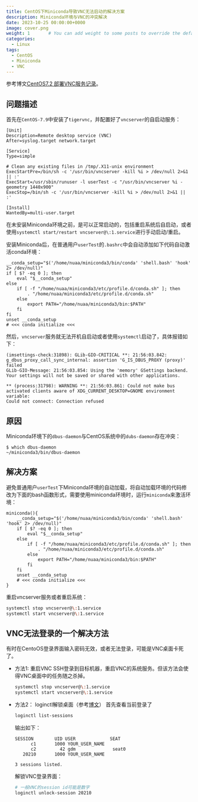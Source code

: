```yaml
---
title: CentOS下Miniconda导致VNC无法启动的解决方案
description: Miniconda环境与VNC的冲突解决
date: 2023-10-25 00:00:00+0000
image: cover.png
weight: 1       # You can add weight to some posts to override the default sorting (date descending)
categories:
  - Linux
tags:
  - CentOS
  - Miniconda
  - VNC
---
```

参考博文[CentOS7.2 部署VNC服务记录](https://www.cnblogs.com/kevingrace/p/5821450.html)。

## 问题描述
首先在`CentOS-7.9`中安装了`tigervnc`，并配置好了`vncserver`的自启动服务： 
```service
[Unit]
Description=Remote desktop service (VNC)
After=syslog.target network.target

[Service]
Type=simple

# Clean any existing files in /tmp/.X11-unix environment
ExecStartPre=/bin/sh -c '/usr/bin/vncserver -kill %i > /dev/null 2>&1 || :'
ExecStart=/usr/sbin/runuser -l userTest -c "/usr/bin/vncserver %i -geometry 1440x900"
ExecStop=/bin/sh -c '/usr/bin/vncserver -kill %i > /dev/null 2>&1 || :'

[Install]
WantedBy=multi-user.target
```
在未安装Miniconda环境之前，是可以正常启动的，包括重启系统后自启动，或者使用`systemctl start/restart vncserver@\:1.service`进行手动启动/重启。

安装Miniconda后，在普通用户`userTest`的`.bashrc`中会自动添加如下代码自动激活conda环境：
```
__conda_setup="$('/home/nuaa/miniconda3/bin/conda' 'shell.bash' 'hook' 2> /dev/null)"
if [ $? -eq 0 ]; then
    eval "$__conda_setup"
else
    if [ -f "/home/nuaa/miniconda3/etc/profile.d/conda.sh" ]; then
        . "/home/nuaa/miniconda3/etc/profile.d/conda.sh"
    else
        export PATH="/home/nuaa/miniconda3/bin:$PATH"
    fi
fi
unset __conda_setup
# <<< conda initialize <<<
```

然后，`vncserver`服务就无法开机自启动或者使用`systemctl`启动了，具体报错如下：
```
(imsettings-check:31898): GLib-GIO-CRITICAL **: 21:56:03.842: g_dbus_proxy_call_sync_internal: assertion 'G_IS_DBUS_PROXY (proxy)' failed
GLib-GIO-Message: 21:56:03.854: Using the 'memory' GSettings backend.  Your settings will not be saved or shared with other applications.
 
** (process:31798): WARNING **: 21:56:03.861: Could not make bus activated clients aware of XDG_CURRENT_DESKTOP=GNOME environment variable:
Could not connect: Connection refused
```

## 原因
Miniconda环境下的`dbus-daemon`与CentOS系统中的`dubs-daemon`存在冲突：
```
$ which dbus-daemon
~/miniconda3/bin/dbus-daemon
```

## 解决方案
避免普通用户`userTest`下Miniconda环境的自动加载，将自动加载环境的代码修改为下面的bash函数形式，需要使用miniconda环境时，运行`miniconda`来激活环境：
```
miniconda(){
    __conda_setup="$('/home/nuaa/miniconda3/bin/conda' 'shell.bash' 'hook' 2> /dev/null)"
    if [ $? -eq 0 ]; then
        eval "$__conda_setup"
    else
        if [ -f "/home/nuaa/miniconda3/etc/profile.d/conda.sh" ]; then
            . "/home/nuaa/miniconda3/etc/profile.d/conda.sh"
        else
            export PATH="/home/nuaa/miniconda3/bin:$PATH"
        fi
    fi
    unset __conda_setup
    # <<< conda initialize <<<
}
```
重启vncserver服务或者重启系统：
```sh
systemctl stop vncserver@\:1.service
systemctl start vncserver@\:1.service
```

## VNC无法登录的一个解决方法
有时在CentoOS登录界面输入密码无效，或者无法登录，可能是VNC桌面卡死了。

- 方法1: 重启VNC 
  SSH登录到目标机器，重启VNC的系统服务。但该方法会使得VNC桌面中的任务随之杀掉。
  ```sh
  systemctl stop vncserver@\:1.service
  systemctl start vncserver@\:1.service
  ```
- 方法2： loginctl解锁桌面（参考[博文](https://zhuanlan.zhihu.com/p/507878402)） 
  首先查看当前登录了
  ```sh
  loginctl list-sessions
  ```
  输出如下：
  ```
  SESSION        UID USER             SEAT
        c1       1000 YOUR_USER_NAME
        c2         42 gdm              seat0
     20210       1000 YOUR_USER_NAME

  3 sessions listed.
  ```
  解锁VNC登录界面：
  ```sh
  # 一般VNC的session id可能是数字
  loginctl unlock-session 20210
  ```
